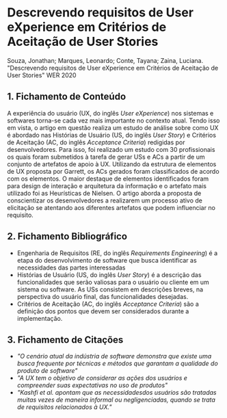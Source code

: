 # Descrevendo requisitos de User eXperience em Critérios de Aceitação de User Stories

Souza, Jonathan; Marques, Leonardo; Conte, Tayana; Zaina, Luciana. "Descrevendo requisitos de User eXperience em Critérios de Aceitação de User Stories" WER 2020

## 1. Fichamento de Conteúdo

A experiência do usuário (UX, do inglês _User eXperience_) nos sistemas e softwares torna-se cada vez mais importante no contexto atual. Tendo isso em vista, o artigo em questão realiza um estudo de análise sobre como UX é abordado nas Histórias de Usuário (US, do inglês _User Story_) e Critérios de Aceitação (AC, do inglês _Acceptance Criteria_) redigidas por desenvolvedores. Para isso, foi realizado um estudo com 30 profissionais os quais foram submetidos à tarefa de gerar USs e ACs a partir de um conjunto de artefatos de apoio à UX. Utilizando da estrutura de elementos de UX proposta por Garrett, os ACs gerados foram classificados de acordo com os elementos. O maior destaque de elementos identificados foram para design de interação e arquitetura da informação e o artefato mais utilizado foi as Heurísticas de Nielsen. O artigo aborda a proposta de conscientizar os desenvolvedores a realizarem um processo ativo de elicitação se atentando aos diferentes artefatos que podem influenciar no requisito.

## 2. Fichamento Bibliográfico 

* Engenharia de Requisitos (RE, do inglês _Requirements Engineering_) é a etapa do desenvolvimento de software que busca identificar as necessidades das partes interessadas
* Histórias de Usuário (US, do inglês _User Story_) é a descrição das funcionalidades que serão valiosas para o usuário ou cliente em um sistema ou software. As USs consistem em descrições breves, na perspectiva do usuário final, das funcionalidades desejadas.
* Critérios de Aceitação (AC, do inglês _Acceptance Criteria_) são a definição dos pontos que devem ser considerados durante a implementação.

## 3. Fichamento de Citações 

* _"O cenário atual da indústria de software demonstra que existe uma busca frequente por técnicas e métodos que garantam a qualidade do produto de software"_
* _"A UX tem o objetivo de considerar as ações dos usuários e compreender suas expectativas no uso de produtos"_
* _"Kashfi et al. apontam que as necessidadesdos usuários são tratadas muitas vezes de maneira informal ou negligenciadas, quando se trata de requisitos relacionados à UX."_